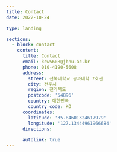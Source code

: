 ```yaml
---
title: Contact
date: 2022-10-24

type: landing

sections:
  - block: contact
    content:
      title: Contact
      email: kcw5608@jbnu.ac.kr
      phone: 010-4190-5608
      address:
        street: 전북대학교 공과대학 7호관 
        city: 전주시
        region: 전라북도
        postcode: '54896'
        country: 대한민국
        country_code: KO
      coordinates:
        latitude: '35.84601324617979'
        longitude: '127.13444961966684'
      directions: 

      autolink: true    
---
```

